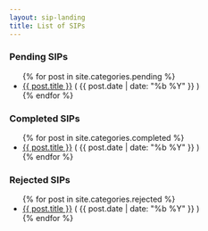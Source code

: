 ```yaml
---
layout: sip-landing
title: List of SIPs
---
```


### Pending SIPs ###
<ul class="post-list">
  {% for post in site.categories.pending %}
    <li><a href="{{ site.baseurl }}{{ post.url }}">{{ post.title }}</a> <span class="date">( {{ post.date | date: "%b %Y" }} )</span></li>
  {% endfor %}      
</ul>

### Completed SIPs ###
<ul class="post-list">
  {% for post in site.categories.completed %}
    <li><a href="{{ site.baseurl }}{{ post.url }}">{{ post.title }}</a> <span class="date">( {{ post.date | date: "%b %Y" }} )</span></li>
  {% endfor %}      
</ul>

### Rejected SIPs ###
<ul class="post-list">
  {% for post in site.categories.rejected %}
    <li><a href="{{ site.baseurl }}{{ post.url }}">{{ post.title }}</a> <span class="date">( {{ post.date | date: "%b %Y" }} )</span></li>
  {% endfor %}      
</ul>

